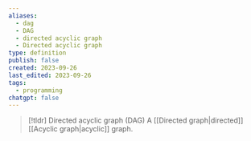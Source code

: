 ```yaml
---
aliases:
  - dag
  - DAG
  - directed acyclic graph
  - Directed acyclic graph
type: definition
publish: false
created: 2023-09-26
last_edited: 2023-09-26
tags:
  - programming
chatgpt: false
---
```

> [!tldr] Directed acyclic graph (DAG)
> A [[Directed graph|directed]] [[Acyclic graph|acyclic]] graph.
